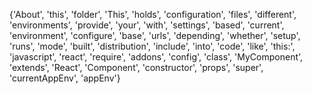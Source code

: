 {'About', 'this', 'folder', 'This', 'holds', 'configuration', 'files', 'different', 'environments', 'provide', 'your', 'with', 'settings', 'based', 'current', 'environment', 'configure', 'base', 'urls', 'depending', 'whether', 'setup', 'runs', 'mode', 'built', 'distribution', 'include', 'into', 'code', 'like', 'this:', 'javascript', 'react', 'require', 'addons', 'config', 'class', 'MyComponent', 'extends', 'React', 'Component', 'constructor', 'props', 'super', 'currentAppEnv', 'appEnv'}
